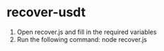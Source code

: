 # recover-usdt

1) Open recover.js and fill in the required variables
2) Run the following command: node recover.js

